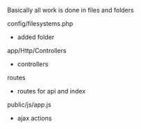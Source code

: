 Basically all work is done in files and folders

config/filesystems.php
- added folder

app/Http/Controllers
- controllers

routes
- routes for api and index

public/js/app.js
- ajax actions
